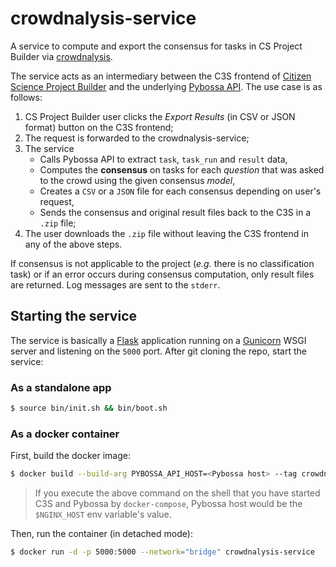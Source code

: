 # crowdnalysis-service
A service to compute and export the consensus for tasks in CS Project Builder via 
[crowdnalysis](https://github.com/Crowd4SDG/crowdnalysis).

The service acts as an intermediary between the C3S frontend of 
[Citizen Science Project Builder](https://lab.citizenscience.ch/) and the underlying 
[Pybossa API](https://docs.pybossa.com/api/intro/). 
The use case is as follows:
1. CS Project Builder user clicks the *Export Results* (in CSV or JSON format) button on the C3S frontend;
2. The request is forwarded to the crowdnalysis-service;
3. The service 
   - Calls Pybossa API to extract `task`, `task_run` and `result` data,
   - Computes the **consensus** on tasks for each *question* that was asked to the crowd using the 
given consensus *model*,
   - Creates a `CSV` or a `JSON` file for each consensus depending on user's request,
   - Sends the consensus and original result files back to the C3S in a `.zip` file;
4. The user downloads the `.zip` file without leaving the C3S frontend in any of the above steps.

If consensus is not applicable to the project (*e.g.* there is no classification task) or if an error occurs during 
consensus computation, only result files are returned. Log messages are sent to the `stderr`.

## Starting the service
The service is basically a [Flask](https://flask.palletsprojects.com/) application running on a 
[Gunicorn](https://gunicorn.org/) WSGI server and listening on the `5000` port. 
After git cloning the repo, start the service:

### As a standalone app
```bash
$ source bin/init.sh && bin/boot.sh 
```

### As a docker container
First, build the docker image:
```bash
$ docker build --build-arg PYBOSSA_API_HOST=<Pybossa host> --tag crowdnalysis-service .
```
> If you execute the above command on the shell that you have started C3S and Pybossa by `docker-compose`, 
> Pybossa host would be the `$NGINX_HOST` env variable's value.   

Then, run the container (in detached mode):
```bash
$ docker run -d -p 5000:5000 --network="bridge" crowdnalysis-service
```
